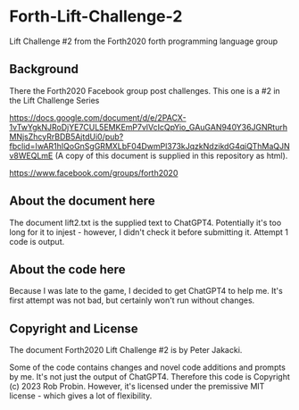 # Forth-Lift-Challenge-2

Lift Challenge #2 from the Forth2020 forth programming language group


## Background

There the Forth2020 Facebook group post challenges. This one is a #2 in the Lift Challenge Series

https://docs.google.com/document/d/e/2PACX-1vTwYgkNJRoDjYE7CUL5EMKEmP7vlVcIcQpYio_GAuGAN940Y36JGNRturhMNjsZhcyRrBDB5AjtdUi0/pub?fbclid=IwAR1hIQoGnSgGRMXLbF04DwmPl373kJqzkNdzikdG4qiQThMaQJNv8WEQLmE   (A copy of this document is supplied in this repository as html).

https://www.facebook.com/groups/forth2020


## About the document here

The document lift2.txt is the supplied text to ChatGPT4. Potentially it's too long for it to injest - however, I didn't check it before submitting it. Attempt 1 code is output.


## About the code here

Because I was late to the game, I decided to get ChatGPT4 to help me. It's first attempt was not bad, but certainly won't run without changes. 


## Copyright and License

The document Forth2020 Lift Challenge #2 is by Peter Jakacki. 

Some of the code contains changes and novel code additions and prompts by me. It's not just the output of ChatGPT4. Therefore this code is Copyright (c) 2023 Rob Probin. However, it's licensed under the premissive MIT license - which gives a lot of flexibility.

